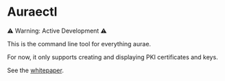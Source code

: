 # Auraectl

⚠️ Warning: Active Development ⚠️

This is the command line tool for everything aurae.

For now, it only supports creating and displaying PKI certificates and keys.

See the [whitepaper](https://docs.google.com/document/d/1dA591eipsgWeAlaSwbYNQtAQaES243IIqXPAfKhJSjU/edit#heading=h.vknhjb3d4yfc).
